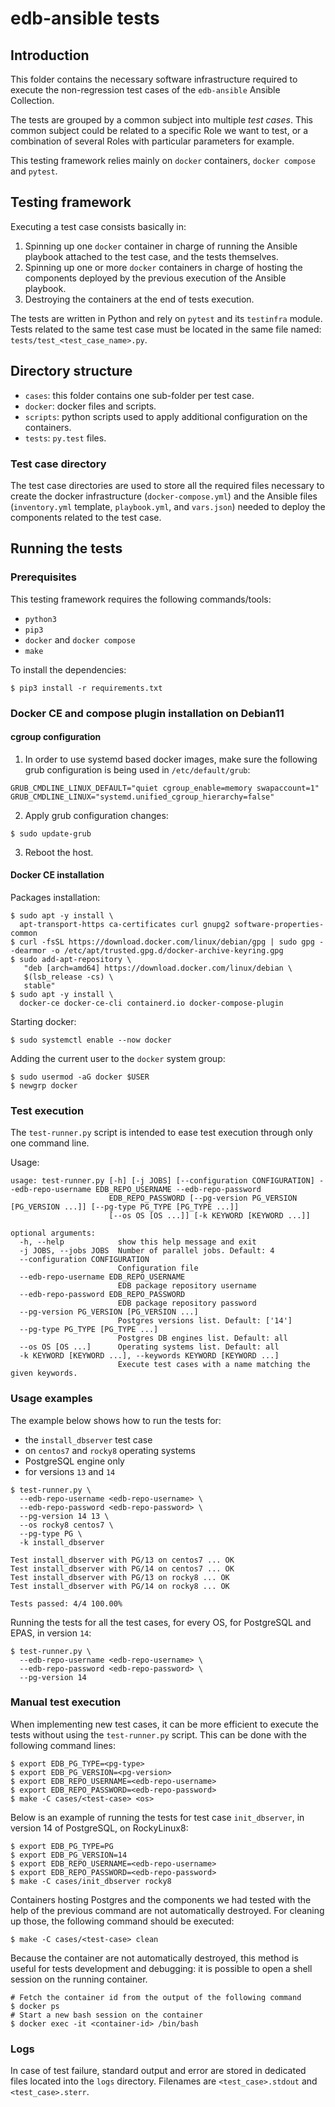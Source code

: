 # edb-ansible tests

## Introduction

This folder contains the necessary software infrastructure required to execute
the non-regression test cases of the `edb-ansible` Ansible Collection.

The tests are grouped by a common subject into multiple *test cases*. This
common subject could be related to a specific Role we want to test, or a
combination of several Roles with particular parameters for example.

This testing framework relies mainly on `docker` containers, `docker compose`
and `pytest`.

## Testing framework

Executing a test case consists basically in:

1. Spinning up one `docker` container in charge of running the Ansible playbook
   attached to the test case, and the tests themselves.
2. Spinning up one or more `docker` containers in charge of hosting the
   components deployed by the previous execution of the Ansible playbook.
3. Destroying the containers at the end of tests execution.

The tests are written in Python and rely on `pytest` and its `testinfra`
module. Tests related to the same test case must be located in the same file
named: `tests/test_<test_case_name>.py`.


## Directory structure

- `cases`: this folder contains one sub-folder per test case.
- `docker`: docker files and scripts.
- `scripts`: python scripts used to apply additional configuration on the
  containers.
- `tests`: `py.test` files.

### Test case directory

The test case directories are used to store all the required files necessary to
create the docker infrastructure (`docker-compose.yml`) and the Ansible files
(`inventory.yml` template, `playbook.yml`, and `vars.json`) needed to deploy
the components related to the test case.

## Running the tests

### Prerequisites

This testing framework requires the following commands/tools:
- `python3`
- `pip3`
- `docker` and `docker compose`
- `make`

To install the dependencies:
```shell
$ pip3 install -r requirements.txt
```

### Docker CE and compose plugin installation on Debian11

#### cgroup configuration

  1. In order to use systemd based docker images, make sure the following grub
     configuration is being used in `/etc/default/grub`:
```shell
GRUB_CMDLINE_LINUX_DEFAULT="quiet cgroup_enable=memory swapaccount=1"
GRUB_CMDLINE_LINUX="systemd.unified_cgroup_hierarchy=false"
```

  2. Apply grub configuration changes:
```shell
$ sudo update-grub
```

  3. Reboot the host.

#### Docker CE installation

Packages installation:
```shell
$ sudo apt -y install \
  apt-transport-https ca-certificates curl gnupg2 software-properties-common
$ curl -fsSL https://download.docker.com/linux/debian/gpg | sudo gpg --dearmor -o /etc/apt/trusted.gpg.d/docker-archive-keyring.gpg
$ sudo add-apt-repository \
   "deb [arch=amd64] https://download.docker.com/linux/debian \
   $(lsb_release -cs) \
   stable"
$ sudo apt -y install \
  docker-ce docker-ce-cli containerd.io docker-compose-plugin
```
Starting docker:
```shell
$ sudo systemctl enable --now docker
```
Adding the current user to the `docker` system group:
```shell
$ sudo usermod -aG docker $USER
$ newgrp docker
```

### Test execution

The `test-runner.py` script is intended to ease test execution through only one
command line.

Usage:

```shell
usage: test-runner.py [-h] [-j JOBS] [--configuration CONFIGURATION] --edb-repo-username EDB_REPO_USERNAME --edb-repo-password
                      EDB_REPO_PASSWORD [--pg-version PG_VERSION [PG_VERSION ...]] [--pg-type PG_TYPE [PG_TYPE ...]]
                      [--os OS [OS ...]] [-k KEYWORD [KEYWORD ...]]

optional arguments:
  -h, --help            show this help message and exit
  -j JOBS, --jobs JOBS  Number of parallel jobs. Default: 4
  --configuration CONFIGURATION
                        Configuration file
  --edb-repo-username EDB_REPO_USERNAME
                        EDB package repository username
  --edb-repo-password EDB_REPO_PASSWORD
                        EDB package repository password
  --pg-version PG_VERSION [PG_VERSION ...]
                        Postgres versions list. Default: ['14']
  --pg-type PG_TYPE [PG_TYPE ...]
                        Postgres DB engines list. Default: all
  --os OS [OS ...]      Operating systems list. Default: all
  -k KEYWORD [KEYWORD ...], --keywords KEYWORD [KEYWORD ...]
                        Execute test cases with a name matching the given keywords.
```

### Usage examples

The example below shows how to run the tests for:
- the `install_dbserver` test case
- on `centos7` and `rocky8` operating systems
- PostgreSQL engine only
- for versions `13` and `14`

```shell
$ test-runner.py \
  --edb-repo-username <edb-repo-username> \
  --edb-repo-password <edb-repo-password> \
  --pg-version 14 13 \
  --os rocky8 centos7 \
  --pg-type PG \
  -k install_dbserver

Test install_dbserver with PG/13 on centos7 ... OK
Test install_dbserver with PG/14 on centos7 ... OK
Test install_dbserver with PG/13 on rocky8 ... OK
Test install_dbserver with PG/14 on rocky8 ... OK

Tests passed: 4/4 100.00%
```

Running the tests for all the test cases, for every OS, for PostgreSQL and
EPAS, in version `14`:
```shell
$ test-runner.py \
  --edb-repo-username <edb-repo-username> \
  --edb-repo-password <edb-repo-password> \
  --pg-version 14
```

### Manual test execution

When implementing new test cases, it can be more efficient to execute the tests
without using the `test-runner.py` script. This can be done with the following
command lines:

```shell
$ export EDB_PG_TYPE=<pg-type>
$ export EDB_PG_VERSION=<pg-version>
$ export EDB_REPO_USERNAME=<edb-repo-username>
$ export EDB_REPO_PASSWORD=<edb-repo-password>
$ make -C cases/<test-case> <os>
```

Below is an example of running the tests for test case `init_dbserver`, in
version 14 of PostgreSQL, on RockyLinux8:

```shell
$ export EDB_PG_TYPE=PG
$ export EDB_PG_VERSION=14
$ export EDB_REPO_USERNAME=<edb-repo-username>
$ export EDB_REPO_PASSWORD=<edb-repo-password>
$ make -C cases/init_dbserver rocky8
```

Containers hosting Postgres and the components we had tested with the help of
the previous command are not automatically destroyed. For cleaning up those,
the following command should be executed:

```shell
$ make -C cases/<test-case> clean
```

Because the container are not automatically destroyed, this method is useful
for tests development and debugging: it is possible to open a shell session
on the running container.

```shell
# Fetch the container id from the output of the following command
$ docker ps
# Start a new bash session on the container
$ docker exec -it <container-id> /bin/bash
```

### Logs

In case of test failure, standard output and error are stored in dedicated
files located into the `logs` directory. Filenames are `<test_case>.stdout` and
`<test_case>.sterr`.
